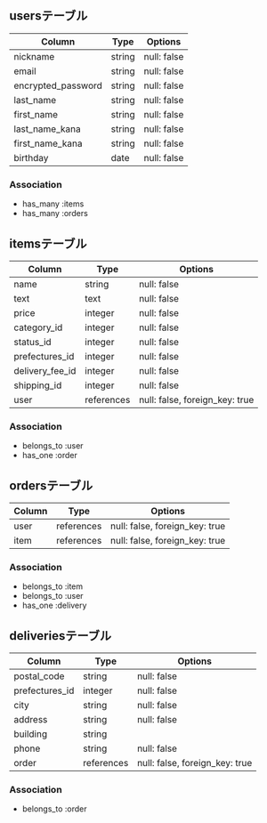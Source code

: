 ## usersテーブル

| Column                 | Type       | Options     |
| ---------------------- | ---------- | ----------- |
| nickname               | string     | null: false |
| email                  | string     | null: false |
| encrypted_password     | string     | null: false |
| last_name              | string     | null: false |
| first_name             | string     | null: false |
| last_name_kana         | string     | null: false |
| first_name_kana        | string     | null: false |
| birthday               | date       | null: false |

### Association
- has_many :items
- has_many :orders

## itemsテーブル

| Column          | Type       | Options                        |
| --------------- | ---------- | ------------------------------ |
| name            | string     | null: false                    |
| text            | text       | null: false                    |
| price           | integer    | null: false                    |
| category_id     | integer    | null: false                    |
| status_id       | integer    | null: false                    |
| prefectures_id  | integer    | null: false                    |
| delivery_fee_id | integer    | null: false                    |
| shipping_id     | integer    | null: false                    |
| user            | references | null: false, foreign_key: true |

### Association
- belongs_to :user
- has_one :order

## ordersテーブル

| Column      | Type       | Options                        |
| ----------- | ---------- | ------------------------------ |
| user        | references | null: false, foreign_key: true |
| item        | references | null: false, foreign_key: true |

### Association
- belongs_to :item
- belongs_to :user
- has_one :delivery

## deliveriesテーブル

| Column         | Type       | Options                        |
| -------------- | ---------- | ------------------------------ |
| postal_code    | string     | null: false                    |
| prefectures_id | integer    | null: false                    |
| city           | string     | null: false                    |
| address        | string     | null: false                    |
| building       | string     |                                |
| phone          | string     | null: false                    |
| order          | references | null: false, foreign_key: true |

### Association
- belongs_to :order
